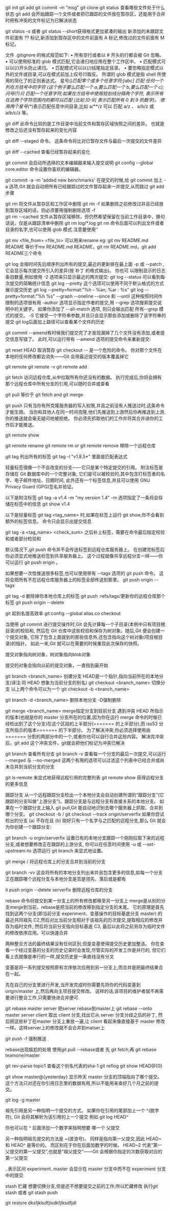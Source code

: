 git init
git add <filename>
git commit -m "msg"
git clone <url>
git status 查看哪些文件处于什么状态
git add 会开始跟踪一个文件或者把已跟踪的文件放在暂存区，还能用于合并时把有冲突的文件标记为已解决状态

git status -s 或者 git status --short获得格式更加紧凑的输出
新添加的未跟踪文件前面有 ?? 标记,新添加到暂存区中的文件前面有 A 标记,修改过的文件前面有 M 标记。

文件 .gitignore 的格式规范如下:
• 所有空行或者以 # 开头的行都会被 Git 忽略。
• 可以使用标准的 glob 模式匹配,它会递归地应用在整个工作区中。
• 匹配模式可以以(/)开头防止递归。
• 匹配模式可以以(/)结尾指定目录。
• 要忽略指定模式以外的文件或目录,可以在模式前加上叹号(!)取反。
所谓的 glob 模式是指 shell 所使用的简化了的正则表达式。 星号(*)匹配零个或多个任意字符;[abc] 匹配
任何一个列在方括号中的字符 (这个例子要么匹配一个 a,要么匹配一个 b,要么匹配一个 c); 问号(?)只
匹配一个任意字符;如果在方括号中使用短划线分隔两个字符, 表示所有在这两个字符范围内的都可以匹配
(比如 [0-9] 表示匹配所有 0 到 9 的数字)。 使用两个星号(\**)表示匹配任意中间目录,比如 a/**/z 可以
匹配 a/z 、 a/b/z 或 a/b/c/z 等。

git diff
此命令比较的是工作目录中当前文件和暂存区域快照之间的差异。 也就是修改之后还没有暂存起来的变化内容

git diff --staged 命令。 这条命令将比对已暂存文件与最后一次提交的文件差异

git diff --cached 查看已经暂存起来的变化

git commit 会启动所选择的文本编辑器来输入提交说明
git config --global core.editor 命令设置你喜欢的编辑器。

git commit -a -m 'added new benchmarks'
在提交的时候,给 git commit 加上 -a 选项,Git 就会自动把所有已经跟踪过的文件暂存起来一并提交,从而跳过 git add 步骤

git rm <file> 将文件从暂存区和工作区中删除
git rm -f <file>如果删除之前修改过并且已经放到暂存区域的话，则必须要用强制删除选项 -f \
git rm --cached <file> 文件从暂存区域移除，但仍然希望保留在当前工作目录中，换句话说，仅是从跟踪清单中删除
git rm log/\*.log  git rm 命令后面可以列出文件或者目录的名字,也可以使用 glob 模式.注意要使用'\'

git mv <file_from> <file_to> 可以用来rename
eg: git mv README.md README 等价于mv README.md README，git rm README.md，git add README三个命令

git log 会按时间先后顺序列出所有的提交,最近的更新排在最上面
-p 或 --patch ,它会显示每次提交所引入的差异(按 补丁 的格式输出)。 你也可
以限制显示的日志条目数量,例如使用 -2 选项来只显示最近的两次提交:
git log --status 可以看到每次提交的简略统计信息
git log --pretty 这个选项可以使用不同于默认格式的方式展示提交历史
git log --pretty=format:"%h - %an, %ar : %s"
git log --pretty=format:"%h %s" --graph
--oneline
--since 和 --until 这种按照时间作限制的选项很有用
-author 选项显示指定作者的提交,用 --grep 选项搜索提交说明中的关键字。
如果你添加了 --all-match 选项, 则只会输出匹配 所有--grep 模式的提交。
-S 它接受一个字符串参数,并且只会显示那些添加或删除了该字符串的提交
git log后面加上路径可以查看某个文件的历史

git commit --amend有时候我们提交完了才发现漏掉了几个文件没有添加,或者提交信息写错了。 此时,可以运行带有 --amend 选项的提交命令来重新提交:

git reset HEAD <file>取消暂存
git checkout -- <file> 是一个危险的命令。 你对那个文件在本地的任何修改都会消失——Git 会用最近提交的版本覆盖掉它

git remote 
git remote -v
git remote add <shortname> <url>

git fetch <remote>访问远程仓库,从中拉取所有你还没有的数据。 执行完成后,你将会拥有那个远程仓库中所有分支的引用,可以随时合并或查看

git pull 等价于 git fetch and git merge

git push <remote> <branch>
只有当你有所克隆服务器的写入权限,并且之前没有人推送过时,这条命令才能生效。 当你和其他人在同一时间克隆,他们先推送到上游然后你再推送到上游,你的推送就会毫无疑问地被拒绝。 你必须先抓取他们的工作并将其合并进你的工作后才能推送。

git remote show <remote>

git remote rename  <old remote name> <new remote name>
git remote rm or git remote remove 移除一个远程仓库

git tag 列出所有的标签
git tag -l "v1.8.5*" 里面是匹配表达式

轻量标签很像一个不会改变的分支——它只是某个特定提交的引用。
附注标签是存储在 Git 数据库中的一个完整对象, 它们是可以被校验的,其中包含打标签者的名字、电子邮件地址、日期时间, 此外还有一个标签信息,并且可以使用 GNU Privacy Guard (GPG)签名并验证。

以下是附注标签
git tag -a v1.4 -m "my version 1.4"
-m 选项指定了一条将会存储在标签中的信息
git show v1.4

以下是轻量标签
git tag <tag_name>
时,如果在标签上运行 git show,你不会看到额外的标签信息。 命令只会显示出提交信息

git tag -a <tag_name> <check_sum> 之后补上标签，需要在命令最后指定校验和或者部分检验和

默认情况下,git push 命令并不会传送标签到远程仓库服务器上。 在创建完标签后你必须显式地推送标签到共享服务器上。 这个过程就像共享远程分支一样——你可以运行 git push origin <tagname>。

如果想要一次性推送很多标签,也可以使用带有 --tags 选项的 git push 命令。 这将会把所有不在远程仓库服务器上的标签全部传送到那里。 git push origin --tags

git tag -d <tagname> 删除掉你本地仓库上的标签
git push <remote> :refs/tags/<tagname>更新你的远程仓库那个标签
git push origin --delete <tagname>

git 起别名提高效率 
git config --global alias.co checkout

当使用 git commit 进行提交操作时,Git 会先计算每一个子目录(本例中只有项目根目录)的校验和, 然后在 Git 仓库中这些校验和保存为树对象。随后,Git 便会创建一个提交对象, 它除了包含上面提到的那些信息外,还包含指向这个树对象(项目根目录)的指针。 如此一来,Git 就可以在需要的时候重现此次保存的快照。

提交对象指向树对象，树对象指向blob对象

提交的对象会指向以前的提交对象，一直指到最开始

git branch <branch_name> 创建分支
HEAD是一个指针,指向当前所在的本地分支(译注:将 HEAD 想象为当前分支的别名)
git checkout <branch_name> 切换分支
以上两个命令可以为一个 git checkout -b <branch_name>

git branch -d <branch_name> 删除本地分支 -D强制删除

git merge <branch_name> merge指定分支到目前分支
遇到冲突
HEAD 所指示的版本(也就是你的 master 分支所在的位置,因为你在运行 merge 命令的时候已经检出到了这个分支)在这个区段的上半部分(======= 的上半部分),而 iss53 分支所指示的版本======= 的下半部分。 为了解决冲突,你必须选择使用由 ======= 分割的两部分中的一个,或者你也可以自行合并这些内容。
解决完冲突后，git add 这个冲突文件，git就会把他们标记为冲突已解决

git branch 查看所有分支
git branch -v 查看每一个分支的最后一次提交,可以运行 
--merged 与 --no-merged 这两个有用的选项可以过滤这个列表中已经合并或尚未合并到当前分支的分支

git ls-remote <remote> 来显式地获得远程引用的完整列表
git remote show <remote> 获得远程分支的更多信息

跟踪分支
从一个远程跟踪分支检出一个本地分支会自动创建所谓的“跟踪分支”(它跟踪的分支叫做“上游分支”)。跟踪分支是与远程分支有直接关系的本地分支。 如果在一个跟踪分支上输入 git pull,Git 能自动地识别去哪个服务器上抓取、合并到哪个分支。
git checkout -b <branch> <remote>/<branch>
git checkout --track origin/serverfix 如果你尝试检出的分支 (a) 不存在且 (b) 刚好只有一个名字与之匹配的远程分支,那么 Git 就会为你创建一个跟踪分支:

git branch -u orgin/serverfix
设置已有的本地分支跟踪一个刚刚拉取下来的远程分支,或者想要修改正在跟踪的上游分支, 你可以在任意时间使用 -u 或 --set-upstream-to 选项运行 git branch 来显式地设置。

git merge <remote>/<branch> 将远程仓库上的分支合并到当前的分支

git branch -vv 这会将所有的本地分支列出来并且包含更多的信息,如每一个分支正在跟踪哪个远程分支与本地分支是否是领先、落后或是都有

it push origin --delete serverfix 删除远程仓库的分支

rebase 命令将提交到某一分支上的所有修改都移至另一分支上
merge是从别的分支merge到当前，rebase是把当前的修改移到指定分支的末尾。
它的原理是首先找到这两个分支(即当前分支 experiment、变基操作的目标基底分支 master) 的最近共同祖先 C2,然后对比当前分支相对于该祖先的历次提交,提取相应的修改并存为临时文件, 然后将当前分支指向目标基底 C3, 最后以此将之前另存为临时文件的修改依序应用。可以快速合并

两种整合方法的最终结果没有任何区别,但是变基使得提交历史更加整洁。 你在查看一个经过变基的分支的历史记录时会发现,尽管实际的开发工作是并行的, 但它们看上去就像是串行的一样,提交历史是一条直线没有分叉

变基是将一系列提交按照原有次序依次应用到另一分支上,而合并是把最终结果合在一起。

先在自己的分支里进行开发,当开发完成时你需要先将你的代码变基到origin/master 上,然后再向主项目提交修改。 这样的话,该项目的维护者就不再需要进行整合工作,只需要快进合并便可.

git rebase master server 把server rebase到master上
git rebase --onto master server client 
取出 client 分支,找出它从 server 分支分歧之后的补丁, 然后把这些补丁在master 分支上重放一遍,让 client 看起来像直接基于 master 修改一样。这样server上的修改就不会合并到matser上

git push -f 强制推送

rebase出现尴尬的处境 使用git pull --rebase或者 先 git fetch,再 git rebase teamone/master

git rev-parse topic1 查看这个别名代表的sha-1
git reflog
git show HEAD@{0}

git show master@{yesterday} 显示昨天 master 分支的顶端指向了哪个提交。 这个方法只对还在你引用日志里的数据有用,所以不能用来查好几个月之前的提交。

git log -g master

祖先引用是另一种指明一个提交的方式。 如果你在引用的尾部加上一个 ^(脱字符), Git 会将其解析为该引用的上一个提交
例如 git log HEAD^

你也可以在 ^ 后面添加一个数字来指明想要 哪一个 父提交

另一种指明祖先提交的方法是 \~(波浪号)。 同样是指向第一父提交,因此 HEAD~ 和 HEAD^ 是等价的。 而区别在于你在后面加数字的时候。 HEAD~2 代表“第一父提交的第一父提交”,也就是“祖父提交”——Git 会根据你指定的次数获取对应的第一父提交

..表示区间
experiment..master 会显示在 master 分支中而不在 experiment 分支中的提交

stash 贮藏
想要切换分支,但是还不想要提交之前的工作;所以贮藏修改
执行git stash 或者 git stash push

git restore dksfjklsdfjlsdkfjlksdfjdl